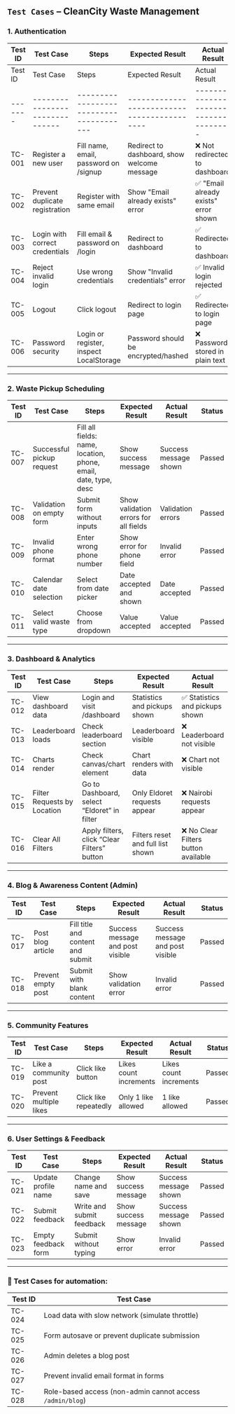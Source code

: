## `Test Cases` – CleanCity Waste Management


### 1. Authentication

| Test ID | Test Case                      | Steps                                 | Expected Result                             | Actual Result | Status |
| ------- | ------------------------------ | ------------------------------------- | ------------------------------------------- | ------------- | ------ |
| Test ID | Test Case                      | Steps                                   | Expected Result                             | Actual Result                        | Status |
| ------- | ------------------------------ | --------------------------------------- | ------------------------------------------- | ------------------------------------ | ------ |
| TC-001  | Register a new user            | Fill name, email, password on /signup   | Redirect to dashboard, show welcome message | ❌ Not redirected to dashboard        | Failed |
| TC-002  | Prevent duplicate registration | Register with same email                | Show "Email already exists" error           | ✅ "Email already exists" error shown | Passed |
| TC-003  | Login with correct credentials | Fill email & password on /login         | Redirect to dashboard                       | ✅ Redirected to dashboard            | Passed |
| TC-004  | Reject invalid login           | Use wrong credentials                   | Show "Invalid credentials" error            | ✅ Invalid login rejected             | Passed |
| TC-005  | Logout                         | Click logout                            | Redirect to login page                      | ✅ Redirected to login page           | Passed |
| TC-006  | Password security              | Login or register, inspect LocalStorage | Password should be encrypted/hashed         | ❌ Password stored in plain text      | Failed |

---

### 2. Waste Pickup Scheduling

| Test ID | Test Case                 | Steps                                                           | Expected Result                       | Actual Result | Status |
| ------- | ------------------------- | --------------------------------------------------------------- | ------------------------------------- | ------------- | ------ |
| TC-007  | Successful pickup request | Fill all fields: name, location, phone, email, date, type, desc | Show success message                  | Success message shown              | Passed       |
| TC-008  | Validation on empty form  | Submit form without inputs                                      | Show validation errors for all fields | Validation errors              | Passed       |
| TC-009  | Invalid phone format      | Enter wrong phone number                                        | Show error for phone field            | Invalid error              | Passed       |
| TC-010  | Calendar date selection   | Select from date picker                                         | Date accepted and shown               | Date accepted              | Passed       |
| TC-011  | Select valid waste type   | Choose from dropdown                                            | Value accepted                        |  Value accepted             | Passed       |

---

### 3. Dashboard & Analytics

| Test ID | Test Case                   | Steps                                       | Expected Result                   | Actual Result                       | Status |
| ------- | --------------------------- | ------------------------------------------- | --------------------------------- | ----------------------------------- | ------ |
| TC-012  | View dashboard data         | Login and visit /dashboard                  | Statistics and pickups shown      | ✅ Statistics and pickups shown      | Passed |
| TC-013  | Leaderboard loads           | Check leaderboard section                   | Leaderboard visible               | ❌ Leaderboard not visible           | Failed |
| TC-014  | Charts render               | Check canvas/chart element                  | Chart renders with data           | ❌ Chart not visible                 | Failed |
| TC-015  | Filter Requests by Location | Go to Dashboard, select “Eldoret” in filter | Only Eldoret requests appear      | ❌ Nairobi requests appear           | Failed |
| TC-016  | Clear All Filters           | Apply filters, click “Clear Filters” button | Filters reset and full list shown | ❌ No Clear Filters button available | Failed |

---

### 4. Blog & Awareness Content (Admin)

| Test ID | Test Case          | Steps                             | Expected Result                  | Actual Result | Status |
| ------- | ------------------ | --------------------------------- | -------------------------------- | ------------- | ------ |
| TC-017  | Post blog article  | Fill title and content and submit | Success message and post visible | Success message and post visible              | Passed       |
| TC-018  | Prevent empty post | Submit with blank content         | Show validation error            | Invalid error             | Passed       |

---

### 5. Community Features

| Test ID | Test Case              | Steps                 | Expected Result        | Actual Result | Status |
| ------- | ---------------------- | --------------------- | ---------------------- | ------------- | ------ |
| TC-019  | Like a community post  | Click like button     | Likes count increments | Likes count increments              | Passed       |
| TC-020  | Prevent multiple likes | Click like repeatedly | Only 1 like allowed    | 1 like allowed              | Passed       |

---

### 6. User Settings & Feedback

| Test ID | Test Case           | Steps                     | Expected Result      | Actual Result | Status |
| ------- | ------------------- | ------------------------- | -------------------- | ------------- | ------ |
| TC-021  | Update profile name | Change name and save      | Show success message | Success message shown              | Passed        |
| TC-022  | Submit feedback     | Write and submit feedback | Show success message | Success message shown              | Passed       |
| TC-023  | Empty feedback form | Submit without typing     | Show error           | Invalid error              | Passed       |

---

### 🔁 Test Cases for automation:

| Test ID | Test Case                                                 |
| ------- | --------------------------------------------------------- |
| TC-024  | Load data with slow network (simulate throttle)           |
| TC-025  | Form autosave or prevent duplicate submission             |
| TC-026  | Admin deletes a blog post                                 |
| TC-027  | Prevent invalid email format in forms                     |
| TC-028  | Role-based access (non-admin cannot access `/admin/blog`) |

